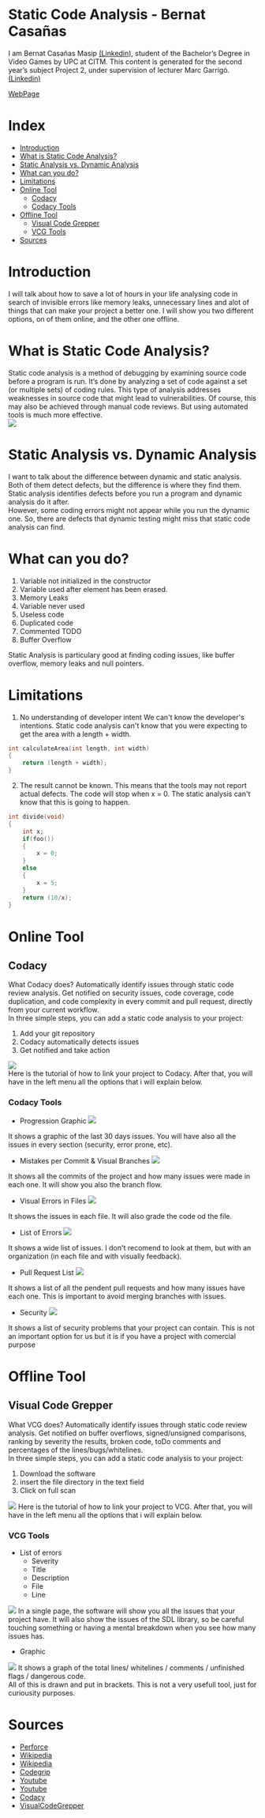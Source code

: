 # Static Code Analysis - Bernat Casañas
I am Bernat Casañas Masip [(Linkedin)](https://www.linkedin.com/in/bernat-casa%C3%B1as-masip-a91537160/), student of the Bachelor’s Degree in Video Games by UPC at CITM. This content is generated for the second year’s subject Project 2, under supervision of lecturer Marc Garrigó. [(Linkedin)](https://www.linkedin.com/in/mgarrigo/)<br>

[WebPage](https://bernatcasanas.github.io/Static-Code-Analysis/)

# Index
* [Introduction](#Introduction)
* [What is Static Code Analysis?](#What-is-Static-Code-Analysis?)
* [Static Analysis vs. Dynamic Analysis](#Static-Analysis-vs.-Dynamic-Analysis)
* [What can you do?](#What-Can-You-Do?)
* [Limitations](#Limitations)
* [Online Tool](#Online-Tool)
    * [Codacy](#Codacy)
    * [Codacy Tools](#Codacy-Tools)
* [Offline Tool](#Offline-Tool)
    * [Visual Code Grepper](#Visual-Code-Grepper)
    * [VCG Tools](#VCG-Tools)
* [Sources](#Sources)

# Introduction
I will talk about how to save a lot of hours in your life analysing code in search of invisible errors like memory leaks, unnecessary lines and alot of things that can make your project a better one. I will show you two different options, on of them online, and the other one offline.
# What is Static Code Analysis?
Static code analysis is a method of debugging by examining source code before a program is run. It’s done by analyzing a set of code against a set (or multiple sets) of coding rules. This type of analysis addresses weaknesses in source code that might lead to vulnerabilities. Of course, this may also be achieved through manual code reviews. But using automated tools is much more effective. <br>
![](https://github.com/BernatCasanas/Static-Code-Analysis/blob/master/Research%20Images/image-blog-what-is-static-analysis.jpg?raw=true)
# Static Analysis vs. Dynamic Analysis
I want to talk about the difference between dynamic and static analysis. Both of them detect defects, but the difference is where they find them. Static analysis identifies defects before you run a program and dynamic analysis do it after. <br>
However, some coding errors might not appear while you run the dynamic one. So, there are defects that dynamic testing might miss that static code analysis can find.

# What can you do?
1. Variable not initialized in the constructor
2. Variable used after element has been erased.
3. Memory Leaks
4. Variable never used
5. Useless code
6. Duplicated code
7. Commented TODO
8. Buffer Overflow

Static Analysis is particulary good at finding coding issues, like buffer overflow, memory leaks and null pointers.
# Limitations
1. No understanding of developer intent
We can't know the developer's intentions. Static code analysis can't know that you were expecting to get the area with a length + width.
```c++
int calculateArea(int length, int width)
{
    return (length + width);
}
```
2. The result cannot be known.
This means that the tools may not report actual defects. The code will stop when x = 0. The static analysis can't know that this is going to happen.
```c++
int divide(void)
{
    int x;
    if(foo())
    {
        x = 0;
    }
    else
    {
        x = 5;
    }
    return (10/x);
}
```

# Online Tool
## Codacy
What Codacy does? Automatically identify issues through static code review analysis. Get notified on security issues, code coverage, code duplication, and code complexity in every commit and pull request, directly from your current workflow. <br>
In three simple steps, you can add a static code analysis to your project:
1. Add your git repository
2. Codacy automatically detects issues
3. Get notified and take action

[![](http://img.youtube.com/vi/9kh8DA-To6w/0.jpg)](http://www.youtube.com/watch?v=9kh8DA-To6w "")
<br>
Here is the tutorial of how to link your project to Codacy. After that, you will have in the left menu all the options that i will explain below.

### Codacy Tools
* Progression Graphic
![](https://github.com/BernatCasanas/Static-Code-Analysis/blob/master/Research%20Images/Codacy/image.png?raw=true)

It shows a graphic of the last 30 days issues. You will have also all the issues in every section (security, error prone, etc). <br>
* Mistakes per Commit & Visual Branches
![](https://github.com/BernatCasanas/Static-Code-Analysis/blob/master/Research%20Images/Codacy/image%20(1).png?raw=true)

It shows all the commits of the project and how many issues were made in each one. It will show you also the branch flow.<br>
* Visual Errors in Files
![](https://github.com/BernatCasanas/Static-Code-Analysis/blob/master/Research%20Images/Codacy/image%20(3).png?raw=true)

It shows the issues in each file. It will also grade the code od the file.<br>
* List of Errors
![](https://github.com/BernatCasanas/Static-Code-Analysis/blob/master/Research%20Images/Codacy/image%20(4).png?raw=true)

It shows a wide list of issues. I don't recomend to look at them, but with an organization (in each file and with visually feedback).<br>
* Pull Request List
![](https://github.com/BernatCasanas/Static-Code-Analysis/blob/master/Research%20Images/Codacy/Captura.JPG?raw=true)

It shows a list of all the pendent pull requests and how many issues have each one. This is important to avoid merging branches with issues.<br>
* Security
![](https://github.com/BernatCasanas/Static-Code-Analysis/blob/master/Research%20Images/Codacy/dfsdf.JPG?raw=true)

It shows a list of security problems that your project can contain. This is not an important option for us but it is if you have a project with comercial purpose<br>

# Offline Tool
## Visual Code Grepper
What VCG does? Automatically identify issues through static code review analysis. Get notified on buffer overflows, signed/unsigned comparisons, ranking by severity the results, broken code, toDo comments and percentages of the lines/bugs/whitelines. <br>
In three simple steps, you can add a static code analysis to your project:
1. Download the software
2. insert the file directory in the text field
3. Click on full scan

[![](http://img.youtube.com/vi/HYohl3VthUA/0.jpg)](http://www.youtube.com/watch?v=HYohl3VthUA "")
Here is the tutorial of how to link your project to VCG. After that, you will have in the left menu all the options that i will explain below.

### VCG Tools
* List of errors
   * Severity
   * Title
   * Description
   * File
   * Line
  
![](https://github.com/BernatCasanas/Static-Code-Analysis/blob/master/Research%20Images/VCG/2.png?raw=true)
In a single page, the software will show you all the issues that your project have. It will also show the issues of the SDL library, so be careful touching something or having a mental breakdown when you see how many issues has. <br>
* Graphic

![](https://github.com/BernatCasanas/Static-Code-Analysis/blob/master/Research%20Images/VCG/1.png?raw=true)
It shows a graph of the total lines/ whitelines / comments / unfinished flags / dangerous code. <br>
All of this is drawn and put in brackets. This is not a very usefull tool, just for curiousity purposes.<br>

# Sources
* [Perforce](https://www.perforce.com/blog/sca/what-static-analysis)
* [Wikipedia](https://en.wikipedia.org/wiki/List_of_tools_for_static_code_analysis)
* [Wikipedia](https://en.wikipedia.org/wiki/Static_program_analysis)
* [Codegrip](https://www.codegrip.tech/productivity/guide-to-static-code-analysis/)
* [Youtube](https://www.youtube.com/watch?v=d_BCGvXbpKs)
* [Youtube](https://www.youtube.com/watch?v=Heor8BVa4A0)
* [Codacy](https://app.codacy.com/)
* [VisualCodeGrepper](https://sourceforge.net/projects/visualcodegrepp/files/)
